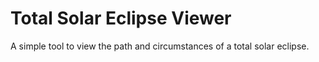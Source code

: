 # Total Solar Eclipse Viewer

A simple tool to view the path and circumstances of a total solar eclipse.
